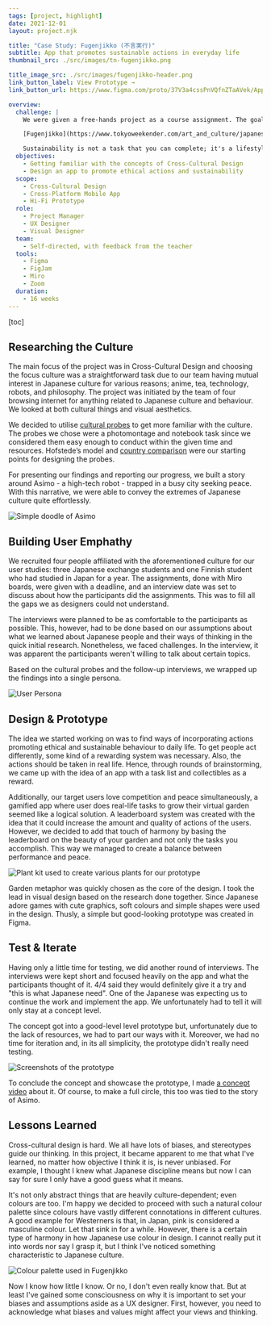 ```yaml
--- 
tags: [project, highlight]
date: 2021-12-01
layout: project.njk

title: "Case Study: Fugenjikko (不言実行)"
subtitle: App that promotes sustainable actions in everyday life
thumbnail_src: ./src/images/tn-fugenjikko.png

title_image_src: ./src/images/fugenjikko-header.png
link_button_label: View Prototype →
link_button_url: https://www.figma.com/proto/37V3a4cssPnVQfnZTaAVek/App?type=design&node-id=14-1320&scaling=scale-down&page-id=0%3A1&starting-point-node-id=14%3A1320&show-proto-sidebar=1&hide-ui=1

overview:
  challenge: |
    We were given a free-hands project as a course assignment. The goal was to get familiar with cross-cultural design methods and get some first-hand experience. Our multi-cultural team of four took this as a challenge and worked passionately towards a common goal.

    [Fugenjikko](https://www.tokyoweekender.com/art_and_culture/japanese-culture/weekly-japanese-idiom-fugenjikko-talk-is-cheap/) - action before words - is a Japanese concept that lead my team into designing an app that reinforces & teaches  sustainable and ethical habits for Japanese people.

    Sustainability is not a task that you can complete; it's a lifestyle or culture of constantly improving your habits and perception of what's sustainable. Fugenjikko offers sustainability in bite-size tasks and rewards the user with seeds - in-game currency. The app is new to the market but offers a task list that can be modified the users of whichever area it's released. Fugenjikko relies on the garden metaphor and the real-life effects of the app are reinforced with slight gamification features.
  objectives:
    - Getting familiar with the concepts of Cross-Cultural Design
    - Design an app to promote ethical actions and sustainability
  scope:
    - Cross-Cultural Design
    - Cross-Platform Mobile App
    - Hi-Fi Prototype
  role:
    - Project Manager
    - UX Designer
    - Visual Designer
  team:
    - Self-directed, with feedback from the teacher
  tools:
    - Figma
    - FigJam
    - Miro
    - Zoom
  duration:
    - 16 weeks
---
```


[toc]

## Researching the Culture

The main focus of the project was in Cross-Cultural Design and choosing the focus culture was a straightforward task due to our team having mutual interest in Japanese culture for various reasons; anime, tea, technology, robots, and philosophy. The project was initiated by the team of four browsing internet for anything related to Japanese culture and behaviour. We looked at both cultural things and visual aesthetics.

We decided to utilise [cultural probes](https://www.interaction-design.org/literature/topics/cultural-probes) to get more familiar with the culture. The probes we chose were a photomontage and notebook task since we considered them easy enough to conduct within the given time and resources. Hofstede’s model and [country comparison](https://www.hofstede-insights.com/country-comparison-tool?countries=japan) were our starting points for designing the probes.

For presenting our findings and reporting our progress, we built a story around Asimo - a high-tech robot - trapped in a busy city seeking peace. With this narrative, we were able to convey the extremes of Japanese culture quite effortlessly.

![Simple doodle of Asimo](./src/images/fugenjikko-asimo.png "A quick Asimo doodle by me")

## Building User Emphathy

We recruited four people affiliated with the aforementioned culture for our user studies: three Japanese exchange students and one Finnish student who had studied in Japan for a year. The assignments, done with Miro boards, were given with a deadline, and an interview date was set to discuss about how the participants did the assignments. This was to fill all the gaps we as designers could not understand.

The interviews were planned to be as comfortable to the participants as possible. This, however, had to be done based on our assumptions about what we learned about Japanese people and their ways of thinking in the quick initial research. Nonetheless, we faced challenges. In the interview, it was apparent the participants weren't willing to talk about certain topics.

Based on the cultural probes and the follow-up interviews, we wrapped up the findings into a single persona.

![User Persona](./src/images/fugenjikko-persona.png "Aiko, cultural persona used in our design process")

## Design & Prototype

The idea we started working on was to find ways of incorporating actions promoting ethical and sustainable behaviour to daily life. To get people act differently, some kind of a rewarding system was necessary. Also, the actions should be taken in real life. Hence, through rounds of brainstorming, we came up with the idea of an app with a task list and collectibles as a reward.

Additionally, our target users love competition and peace simultaneously, a gamified app where user does real-life tasks to grow their virtual garden seemed like a logical solution. A leaderboard system was created with the idea that it could increase the amount and quality of actions of the users. However, we decided to add that touch of harmony by basing the leaderboard on the beauty of your garden and not only the tasks you accomplish. This way we managed to create a balance between performance and peace.

![Plant kit used to create various plants for our prototype](./src/images/fugenjikko-plantkit.png "I made us a little plant kit to make it easier to create various plants")

Garden metaphor was quickly chosen as the core of the design. I took the lead in visual design based on the research done together. Since Japanese adore games with cute graphics, soft colours and simple shapes were used in the design. Thusly, a simple but good-looking prototype was created in Figma.

## Test & Iterate

Having only a little time for testing, we did another round of interviews. The interviews were kept short and focused heavily on the app and what the participants thought of it. 4/4 said they would definitely give it a try and "this is what Japanese need". One of the Japanese was expecting us to continue the work and implement the app. We unfortunately had to tell it will only stay at a concept level.

The concept got into a good-level level prototype but, unfortunately due to the lack of resources, we had to part our ways with it. Moreover, we had no time for iteration and, in its all simplicity, the prototype didn't really need testing.

![Screenshots of the prototype](./src/images/fugenjikko-screens.png "Screenshots of the prototype")

To conclude the concept and showcase the prototype, I made [a concept video](https://www.youtube.com/watch?v=BzTQZBxSX0g) about it. Of course, to make a full circle, this too was tied to the story of Asimo.

## Lessons Learned

Cross-cultural design is hard. We all have lots of biases, and stereotypes guide our thinking. In this project, it became apparent to me that what I've learned, no matter how objective I think it is, is never unbiased. For example, I thought I knew what Japanese discipline means but now I can say for sure I only have a good guess what it means.

It's not only abstract things that are heavily culture-dependent; even colours are too. I'm happy we decided to proceed with such a natural colour palette since colours have vastly different connotations in different cultures. A good example for Westerners is that, in Japan, pink is considered a masculine colour. Let that sink in for a while. However, there is a certain type of harmony in how Japanese use colour in design. I cannot really put it into words nor say I grasp it, but I think I've noticed something characteristic to Japanese culture.

![Colour palette used in Fugenjikko](./src/images/fugenjikko-colours.png "Colour palette used in the Fugenjikko prototype")

Now I know how little I know. Or no, I don't even really know that. But at least I've gained some consciousness on why it is important to set your biases and assumptions aside as a UX designer. First, however, you need to acknowledge what biases and values might affect your views and thinking.
